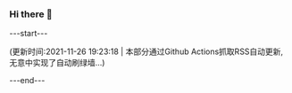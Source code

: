 ### Hi there 👋

---start---

(更新时间:2021-11-26 19:23:18 | 本部分通过Github Actions抓取RSS自动更新, 无意中实现了自动刷绿墙...)

---end---

<!--
**hezhongjie/hezhongjie** is a ✨ _special_ ✨ repository because its `README.md` (this file) appears on your GitHub profile.

Here are some ideas to get you started:

- 🔭 I’m currently working on ...
- 🌱 I’m currently learning ...
- 👯 I’m looking to collaborate on ...
- 🤔 I’m looking for help with ...
- 💬 Ask me about ...
- 📫 How to reach me: ...
- 😄 Pronouns: ...
- ⚡ Fun fact: ...
-->

